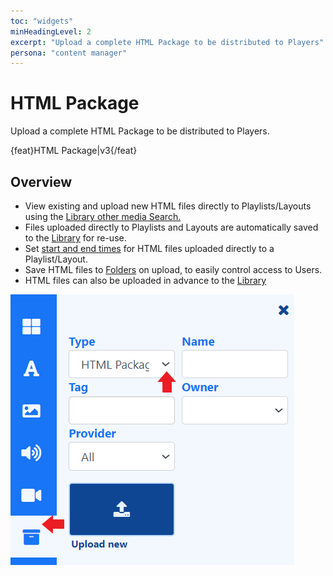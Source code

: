```yaml
---
toc: "widgets"
minHeadingLevel: 2
excerpt: "Upload a complete HTML Package to be distributed to Players"
persona: "content manager"
---
```


# HTML Package

Upload a complete HTML Package to be distributed to Players.

{feat}HTML Package|v3{/feat}

## Overview

- View existing and upload new HTML files directly to Playlists/Layouts using the [Library other media Search.](layouts_library_search.html)
- Files uploaded directly to Playlists and Layouts are automatically saved to the [Library](media_library.html) for re-use.
- Set [start and end times](layouts_library_search#content-expiry-dates) for HTML files uploaded directly to a Playlist/Layout.
- Save HTML files to [Folders](tour_folders.html#content-saving-to-folders) on upload, to easily control access to Users.
- HTML files can also be uploaded in advance to the [Library](media_library.html)

![HTML Package](img/v4_media_module_htmlpackage.png)







